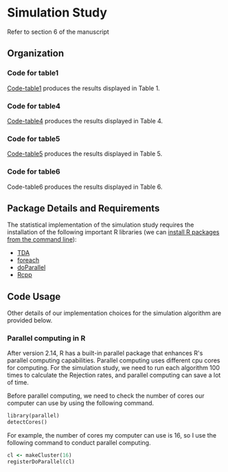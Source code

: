 # Simulation Study
Refer to section 6 of the manuscript
## Organization

### Code for table1
[Code-table1](https://github.com/JinyuWang123/TDA/tree/main/Simulation%20Study/Code-table1) produces the results displayed in Table 1.
### Code for table4
[Code-table4](https://github.com/JinyuWang123/TDA/tree/main/Simulation%20Study/Code_table4) produces the results displayed in Table 4.
### Code for table5
[Code-table5](https://github.com/JinyuWang123/TDA/tree/main/Simulation%20Study/Code_table5) produces the results displayed in Table 5.
### Code for table6
Code-table6 produces the results displayed in Table 6.
## Package Details and Requirements
The statistical implementation of the simulation study requires the installation of the following important R libraries (we can [install R packages from the command line](https://cran.r-project.org/doc/manuals/r-release/R-admin.html#Installing-packages)):
* [TDA](https://cran.r-project.org/web/packages/TDA/index.html)
* [foreach](https://cran.r-project.org/web/packages/foreach/index.html)
* [doParallel](https://cran.r-project.org/web/packages/doParallel/index.html)
* [Rcpp](https://cran.r-project.org/web/packages/Rcpp/index.html)
## Code Usage
Other details of our implementation choices for the simulation algorithm are provided below.
### Parallel computing in R
After version 2.14, R has a built-in parallel package that enhances R's parallel computing capabilities. Parallel computing uses different cpu cores for computing. For the simulation study, we need to run each algorithm 100 times to calculate the Rejection rates, and parallel computing can save a lot of time.

Before parallel computing, we need to check the number of cores our computer can use by using the following command.
```ruby
library(parallel) 
detectCores()
```
For example, the number of cores my computer can use is 16, so I use the following command to conduct parallel computing.
```ruby
cl <- makeCluster(16)
registerDoParallel(cl)
```

